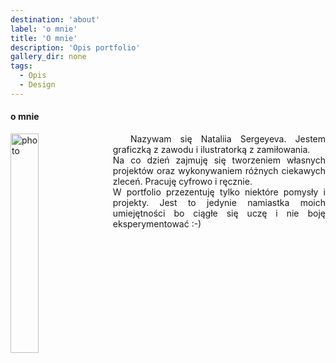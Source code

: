 ```yaml
---
destination: 'about'
label: 'o mnie'
title: 'O mnie'
description: 'Opis portfolio'
gallery_dir: none
tags:
  - Opis
  - Design
---
```


#### o mnie

<div>
    <div>
        <img src="/Портрет_.jpg" alt="photo" style="float: left; margin-right: 2.5%; width: 30%; @media (min-width: 50em) { width: 100%; }">
    </div>
    <p style="white-space: pre-wrap; text-align: justify;">  Nazywam się Nataliia Sergeyeva. Jestem graficzką z zawodu i ilustratorką z zamiłowania.  
Na co dzień zajmuję się tworzeniem własnych projektów oraz wykonywaniem różnych ciekawych zleceń. Pracuję cyfrowo i ręcznie.  
W portfolio przezentuję tylko niektóre pomysły i projekty. Jest to jedynie namiastka moich umiejętności bo ciągłe się uczę i nie boję eksperymentować :-)
    </p>
</div>

